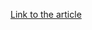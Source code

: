 [Link to the article](https://www.welivesecurity.com/en/kids-online/kids-behaving-badly-online-heres-how-parents-can-help/)
